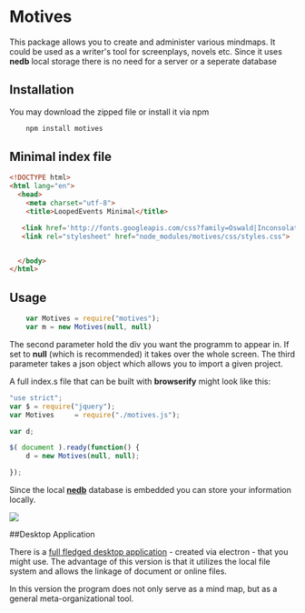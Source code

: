 # Motives

This package allows you to create and administer various mindmaps. It could be used as a writer's tool for screenplays, novels etc.
Since it uses **nedb** local storage there is no need for a server or a seperate database 


## Installation

You may download the zipped file or install it via npm 
 
```javascript
	npm install motives
``` 

## Minimal index file

```html
<!DOCTYPE html>
<html lang="en">
  <head>
    <meta charset="utf-8">
    <title>LoopedEvents Minimal</title>

   <link href='http://fonts.googleapis.com/css?family=Oswald|Inconsolata' rel='stylesheet' type='text/css'>
   <link rel="stylesheet" href="node_modules/motives/css/styles.css">


  </body>
</html>
``` 



## Usage

```javascript
	var Motives = require("motives");
	var m = new Motives(null, null)
``` 


The second parameter hold the div you want the programm to appear in. If set to **null** (which is recommended) it takes over the whole screen. The third parameter takes a json object which allows you to import a given project.  

A full index.s file that can be built with **browserify** might look like this:

```javascript
"use strict";
var $ = require("jquery");
var Motives 	= require("./motives.js");

var d;

$( document ).ready(function() {
	d = new Motives(null, null);	

});
``` 


Since the local [**nedb**](https://github.com/louischatriot/nedb) database is embedded  you can store your information locally.



<img src="http://burckhardt.ludicmedia.de/Motives.png">


##Desktop Application

There is a [full fledged desktop application](https://github.com/Phalanstere/WritersStudio) - created via electron - that you might use. 
The advantage of this version is that it utilizes the local file system and allows the linkage of document or online files.

In this version the program does not only serve as a mind map, but as a general meta-organizational tool. 








